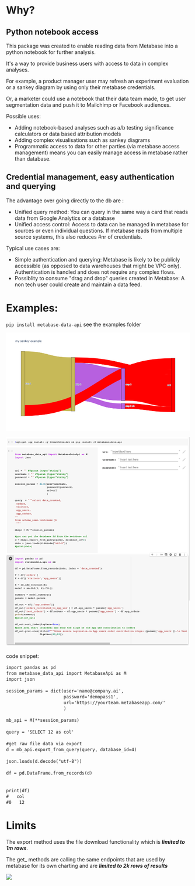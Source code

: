 # Why?

## Python notebook access
This package was created to enable reading data from Metabase into a python notebook for further analysis.

It's a way to provide business users with access to data in complex analyses.

For example, a product manager user may refresh an experiment evaluation or a sankey diagram by using only their metabase credentials.

Or, a marketer could use a notebook that their data team made, to get user segmentation data and push it to Mailchimp or Facebook audiences.

Possible uses:
* Adding notebook-based analyses such as a/b testing significance calculators or data based attribution models
* Adding complex visualisations such as sankey diagrams
* Programmatic access to data for other parties (via metabase access management) means you can easily manage access in metabase rather than database.

## Credential management, easy authentication and querying
The advantage over going directly to the db are :
* Unified query method: You can query in the same way a card that reads data from Google Analytics or a database
* Unified access control: Access to data can be managed in metabase for sources or even individual questions. If metabase reads from multiple source systems, this also reduces #nr of credentials.

Typical use cases are:
* Simple authentication and querying: Metabase is likely to be publicly accessible (as opposed to data warehouses that might be VPC only). Authentication is handled and does not require any complex flows.
* Possiblity to consume "drag and drop" queries created in Metabase: A non tech user could create and maintain a data feed.


# Examples:
`pip install metabase-data-api`
see the examples folder

![sankey](examples/sankey_example/sankey_example.png)

![notebook](examples/regression_example/notebook_mlr.png)

code snippet:
```
import pandas as pd
from metabase_data_api import MetabaseApi as M
import json

session_params = dict(user='name@company.ai',
                      password='demopass1',
                      url='https://yourteam.metabaseapp.com/'
                      )

mb_api = M(**session_params)

query = 'SELECT 12 as col'

#get raw file data via export
d = mb_api.export_from_query(query, database_id=4)

json.loads(d.decode("utf-8"))

df = pd.DataFrame.from_records(d)


print(df)
#   col
#0   12
```


# Limits
The export method uses the file download functionality which is ***limited to 1m rows***.

The get_ methods are calling the same endpoints that are used by metabase for its own charting and are ***limited to 2k rows of results***

<img referrerpolicy="no-referrer-when-downgrade" src="http://34.111.19.16/images/a.png?event-name=documentation&event-value=repo-readme&event-source=github_metabase_data_api&url=/README.md" />
